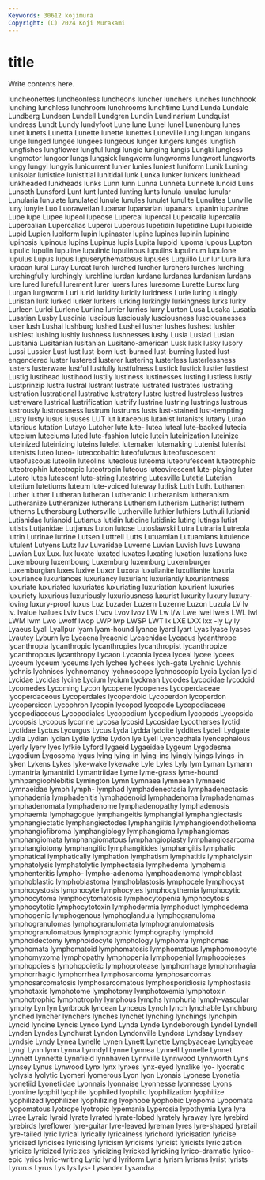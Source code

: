 ```yaml
---
Keywords: 30612 kojimura
Copyright: (C) 2024 Koji Murakami
---
```


# title

Write contents here.



 luncheonettes luncheonless luncheons luncher lunchers lunches lunchhook lunching lunchless
lunchroom lunchrooms lunchtime Lund Lunda Lundale Lundberg Lundeen Lundell Lundgren
Lundin Lundinarium Lundquist lundress Lundt Lundy lundyfoot Lune lune Lunel
lunel Lunenburg lunes lunet lunets Lunetta Lunette lunette lunettes Luneville
lung lungan lungans lunge lunged lungee lungees lungeous lunger lungers
lunges lungfish lungfishes lungflower lungful lungi lungie lunging lungis Lungki
lungless lungmotor lungoor lungs lungsick lungworm lungworms lungwort lungworts lungy
lungyi lungyis lunicurrent lunier lunies luniest luniform Lunik Luning lunisolar
lunistice lunistitial lunitidal lunk Lunka lunker lunkers lunkhead lunkheaded lunkheads
lunks Lunn lunn Lunna Lunneta Lunnete lunoid Luns Lunseth Lunsford
Lunt lunt lunted lunting lunts lunula lunulae lunular Lunularia lunulate
lunulated lunule lunules lunulet lunulite Lunulites Lunville luny lunyie Luo
Luorawetlan lupanar lupanarian lupanars lupanin lupanine Lupe lupe Lupee lupeol
lupeose Lupercal lupercal Lupercalia lupercalia Lupercalian Lupercalias Luperci Lupercus lupetidin
lupetidine Lupi lupicide Lupid Lupien lupiform lupin lupinaster lupine lupines
lupinin lupinine lupinosis lupinous lupins Lupinus lupis Lupita lupoid lupoma
lupous Lupton lupulic lupulin lupuline lupulinic lupulinous lupulins lupulinum lupulone
lupulus Lupus lupus lupuserythematosus lupuses Luquillo Lur lur Lura lura
luracan lural Luray Lurcat lurch lurched lurcher lurchers lurches lurching
lurchingfully lurchingly lurchline lurdan lurdane lurdanes lurdanism lurdans lure lured
lureful lurement lurer lurers lures luresome Lurette Lurex lurg Lurgan
lurgworm Luri lurid luridity luridly luridness Lurie luring luringly Luristan
lurk lurked lurker lurkers lurking lurkingly lurkingness lurks lurky Lurleen
Lurlei Lurlene Lurline lurrier lurries lurry Lurton Lusa Lusaka Lusatia
Lusatian Lusby Luscinia luscious lusciously lusciousness lusciousnesses luser lush Lushai
lushburg lushed Lushei lusher lushes lushest lushier lushiest lushing lushly
lushness lushnesses lushy Lusia Lusiad Lusian Lusitania Lusitanian lusitanian Lusitano-american
Lusk lusk lusky lusory Lussi Lussier Lust lust lust-born lust-burned
lust-burning lusted lust-engendered luster lustered lusterer lustering lusterless lusterlessness lusters
lusterware lustful lustfully lustfulness Lustick lustick lustier lustiest Lustig lustihead
lustihood lustily lustiness lustinesses lusting lustless lustly Lustprinzip lustra lustral
lustrant lustrate lustrated lustrates lustrating lustration lustrational lustrative lustratory lustre
lustred lustreless lustres lustreware lustrical lustrification lustrify lustrine lustring lustrings
lustrous lustrously lustrousness lustrum lustrums lusts lust-stained lust-tempting Lusty lusty
lusus lususes LUT lut lutaceous lutanist lutanists lutany Lutao lutarious
lutation Lutayo Lutcher lute lute- lutea luteal lute-backed lutecia lutecium
luteciums luted lute-fashion luteic lutein luteinization luteinize luteinized luteinizing luteins
lutelet lutemaker lutemaking Lutenist lutenist lutenists luteo luteo- luteocobaltic luteofulvous
luteofuscescent luteofuscous luteolin luteolins luteolous luteoma luteorufescent luteotrophic luteotrophin luteotropic
luteotropin luteous luteovirescent lute-playing luter Lutero lutes lutescent lute-string lutestring
Lutesville Lutetia Lutetian lutetium lutetiums luteum lute-voiced luteway lutfisk Luth
Luth. Luthanen Luther luther Lutheran lutheran Lutheranic Lutheranism lutheranism Lutheranize
Lutheranizer lutherans Lutherism lutherism Lutherist luthern lutherns Luthersburg Luthersville Lutherville
luthier luthiers Luthuli lutianid Lutianidae lutianoid Lutianus lutidin lutidine lutidinic
luting lutings lutist lutists Lutjanidae Lutjanus Luton lutose Lutoslawski Lutra
Lutraria Lutreola lutrin Lutrinae lutrine Lutsen Luttrell Lutts Lutuamian Lutuamians
lutulence lutulent Lutyens Lutz luv Luvaridae Luverne Luvian Luvish luvs
Luwana Luwian Lux Lux. lux luxate luxated luxates luxating luxation
luxations luxe Luxembourg luxembourg Luxemburg luxemburg Luxemburger Luxemburgian luxes luxive
Luxor Luxora luxulianite luxullianite luxuria luxuriance luxuriances luxuriancy luxuriant luxuriantly
luxuriantness luxuriate luxuriated luxuriates luxuriating luxuriation luxurient luxuries luxuriety luxurious
luxuriously luxuriousness luxurist luxurity luxury luxury-loving luxury-proof luxus Luz Luzader
Luzern Luzerne Luzon Luzula LV lv lv. lvalue lvalues Lviv
Lvos L'vov Lvov lvov LW Lw l/w Lwe lwei lweis
LWL lwl LWM lwm Lwo Lwoff lwop LWP lwp LWSP
LWT lx LXE LXX lxx -ly Ly ly Lyaeus Lyall
Lyallpur lyam lyam-hound lyance lyard lyart Lyas lyase lyases Lyautey
Lyburn lyc Lycaena lycaenid Lycaenidae Lycaeus lycanthrope lycanthropia lycanthropic lycanthropies
lycanthropist lycanthropize lycanthropous lycanthropy Lycaon Lycaonia lycea lyceal lycee lycees
Lyceum lyceum lyceums lych lychee lychees lych-gate Lychnic Lychnis lychnis
lychnises lychnomancy lychnoscope lychnoscopic Lycia Lycian lycid Lycidae Lycidas lycine
Lycium lycium Lyckman Lycodes Lycodidae lycodoid Lycomedes Lycoming Lycon lycopene
lycopenes Lycoperdaceae lycoperdaceous Lycoperdales lycoperdoid Lycoperdon lycoperdon Lycopersicon Lycophron lycopin
lycopod lycopode Lycopodiaceae lycopodiaceous Lycopodiales Lycopodium lycopodium lycopods Lycopsida Lycopsis
Lycopus lycorine Lycosa lycosid Lycosidae Lycotherses lyctid Lyctidae Lyctus Lycurgus
Lycus Lyda Lydda lyddite lyddites Lydell Lydgate Lydia Lydian lydian
Lydie lydite Lydon lye Lyell Lyencephala lyencephalous Lyerly lyery lyes
lyfkie Lyford lygaeid Lygaeidae Lygeum Lygodesma Lygodium Lygosoma lygus lying
lying-in lying-ins lyingly lyings lyings-in lyken Lykens Lykes lyke-wake lykewake
Lyle Lyles Lyly lym Lyman Lymann Lymantria lymantriid Lymantriidae Lyme
lyme-grass lyme-hound lymhpangiophlebitis Lymington Lymn Lymnaea lymnaean lymnaeid Lymnaeidae lymph
lymph- lymphad lymphadenectasia lymphadenectasis lymphadenia lymphadenitis lymphadenoid lymphadenoma lymphadenomas lymphadenomata
lymphadenome lymphadenopathy lymphadenosis lymphaemia lymphagogue lymphangeitis lymphangial lymphangiectasis lymphangiectatic lymphangiectodes
lymphangiitis lymphangioendothelioma lymphangiofibroma lymphangiology lymphangioma lymphangiomas lymphangiomata lymphangiomatous lymphangioplasty lymphangiosarcoma
lymphangiotomy lymphangitic lymphangitides lymphangitis lymphatic lymphatical lymphatically lymphation lymphatism lymphatitis
lymphatolysin lymphatolysis lymphatolytic lymphectasia lymphedema lymphemia lymphenteritis lympho- lympho-adenoma lymphoadenoma
lymphoblast lymphoblastic lymphoblastoma lymphoblastosis lymphocele lymphocyst lymphocystosis lymphocyte lymphocytes lymphocythemia
lymphocytic lymphocytoma lymphocytomatosis lymphocytopenia lymphocytosis lymphocytotic lymphocytotoxin lymphodermia lymphoduct lymphoedema
lymphogenic lymphogenous lymphoglandula lymphogranuloma lymphogranulomas lymphogranulomata lymphogranulomatosis lymphogranulomatous lymphographic lymphography
lymphoid lymphoidectomy lymphoidocyte lymphology lymphoma lymphomas lymphomata lymphomatoid lymphomatosis lymphomatous
lymphomonocyte lymphomyxoma lymphopathy lymphopenia lymphopenial lymphopoieses lymphopoiesis lymphopoietic lymphoprotease lymphorrhage
lymphorrhagia lymphorrhagic lymphorrhea lymphosarcoma lymphosarcomas lymphosarcomatosis lymphosarcomatous lymphosporidiosis lymphostasis lymphotaxis
lymphotome lymphotomy lymphotoxemia lymphotoxin lymphotrophic lymphotrophy lymphous lymphs lymphuria lymph-vascular
lymphy Lyn lyn Lynbrook lyncean Lynceus Lynch lynch lynchable Lynchburg
lynched lyncher lynchers lynches lynchet lynching lynchings lynchpin Lyncid lyncine
Lyncis Lynco Lynd Lynda Lynde Lyndeborough Lyndel Lyndell Lynden Lyndes
Lyndhurst Lyndon Lyndonville Lyndora Lyndsay Lyndsey Lyndsie Lyndy Lynea Lynelle
Lynen Lynett Lynette Lyngbyaceae Lyngbyeae Lyngi Lynn lynn Lynna Lynndyl
Lynne Lynnea Lynnell Lynnelle Lynnet Lynnett Lynnette Lynnfield lynnhaven Lynnville
Lynnwood Lynnworth Lyns Lynsey Lynus Lynwood Lynx lynx lynxes lynx-eyed
lynxlike lyo- lyocratic lyolysis lyolytic Lyomeri lyomerous Lyon lyon Lyonais
Lyonese Lyonetia lyonetiid Lyonetiidae Lyonnais lyonnaise Lyonnesse lyonnesse Lyons Lyontine
lyophil lyophile lyophiled lyophilic lyophilization lyophilize lyophilized lyophilizer lyophilizing lyophobe
lyophobic Lyopoma Lyopomata lyopomatous lyotrope lyotropic lypemania Lyperosia lypothymia Lyra
lyra Lyrae Lyraid lyraid lyrate lyrated lyrate-lobed lyrately lyraway lyre
lyrebird lyrebirds lyreflower lyre-guitar lyre-leaved lyreman lyres lyre-shaped lyretail lyre-tailed
lyric lyrical lyrically lyricalness lyrichord lyricisation lyricise lyricised lyricises lyricising
lyricism lyricisms lyricist lyricists lyricization lyricize lyricized lyricizes lyricizing lyricked
lyricking lyrico-dramatic lyrico-epic lyrics lyric-writing Lyrid lyrid lyriform Lyris lyrism
lyrisms lyrist lyrists Lyrurus Lyrus Lys lys lys- Lysander Lysandra
